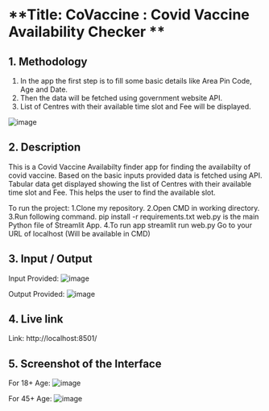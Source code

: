 
# **Title: CoVaccine : Covid Vaccine Availability Checker **


## **1. Methodology**
1. In the app the first step is to fill some basic details like Area Pin Code, Age and Date.
2. Then the data will be fetched using government website API.
3. List of Centres with their available time slot and Fee will be displayed.

![image](https://user-images.githubusercontent.com/94836612/208198097-10e2b344-0b0f-4b53-9c22-4610dc048d02.png)

## **2. Description**
This is a Covid Vaccine Availabilty finder app for finding the availabilty of covid vaccine. Based on the basic inputs provided data is fetched using API. Tabular data get displayed showing the list of Centres with their available time slot and Fee. This helps the user to find the available slot.

To run the project:
1.Clone my repository.
2.Open CMD in working directory.
3.Run following command.
   pip install -r requirements.txt
   web.py is the main Python file of Streamlit App.
4.To run app
   streamlit run web.py
Go to your URL of localhost (Will be available in CMD)

## **3. Input / Output**
Input Provided: 
 ![image](https://user-images.githubusercontent.com/94836612/208198677-0dfbe81a-1462-46cd-89c4-e0d6fea89564.png)

Output Provided:
![image](https://user-images.githubusercontent.com/94836612/208198742-f126cce3-21a5-449b-9b5a-4a56bf3f77da.png)



## **4. Live link**
Link: http://localhost:8501/


## **5. Screenshot of the Interface**

For 18+ Age: 
![image](https://user-images.githubusercontent.com/94836612/208199345-383da674-a577-4c4d-ab55-a7db5bc5ff14.png)

For 45+ Age:
![image](https://user-images.githubusercontent.com/94836612/208199468-8d1cd0e2-0361-42cc-83da-e3e3a960abf6.png)



